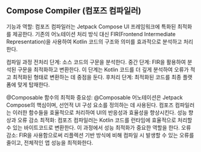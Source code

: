 ## Compose Compiler (컴포즈 컴파일러) 

기능과 역할: 컴포즈 컴파일러는 Jetpack Compose UI 프레임워크에 특화된 최적화를 제공한다. 기존의 어노테이션 처리 방식 대신 FIR(Frontend Intermediate Representation)을 사용하여 Kotlin 코드의 구조와 의미를 효과적으로 분석하고 처리한다.

컴파일 과정
전처리 단계: 소스 코드의 구문을 분석한다.
중간 단계: FIR을 활용하여 분석된 구문을 최적화하고 변환한다. 이 단계는 Kotlin 코드를 더 깊게 분석하여 오류가 적고 최적화된 형태로 변환하는 데 중점을 둔다.
후처리 단계: 최적화된 코드를 최종 플랫폼에 맞게 탑재한다.

@Composable 함수의 최적화
중요성: @Composable 어노테이션은 Jetpack Compose의 핵심이며, 선언적 UI 구성 요소를 정의하는 데 사용된다. 컴포즈 컴파일러는 이러한 함수들을 효율적으로 처리하여 UI의 반응성과 효율성을 향상시킨다.
성능 향상과 오류 감소
최적화: 컴포즈 컴파일러는 Kotlin 코드를 런타임에 효율적으로 처리할 수 있는 바이트코드로 변환한다. 이 과정에서 성능 최적화가 중요한 역할을 한다.
오류 감소: FIR을 사용함으로써 리플렉션 기반 방식에 비해 컴파일 시 발생할 수 있는 오류를 줄이고, 전체적인 앱 성능을 최적화한다.